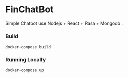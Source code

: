 # FinChatBot
Simple Chatbot use Nodejs + React + Rasa + Mongodb .

### Build 
```
docker-compose build
```

### Running Locally 
```
docker-compose up
```